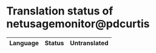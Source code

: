 # Translation status of netusagemonitor@pdcurtis

Language | Status | Untranslated
---------|:------:|:-----------:
